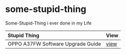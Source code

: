 # some-stupid-thing
Some-Stupid-Thing i ever done in my Life

Stupid Thing|View
:----|:----
OPPO A37FW Software Upgrade Guide|[view](https://github.com/arghya339/some-stupid-thing/blob/main/OPPO-A37fw-Software-Upgrade-Guide.md)
